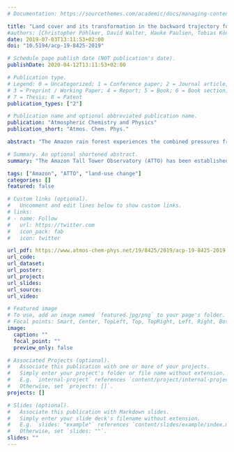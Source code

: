 ```yaml
---
# Documentation: https://sourcethemes.com/academic/docs/managing-content/

title: "Land cover and its transformation in the backward trajectory footprint region of the Amazon Tall Tower Observatory"
#authors: [Christopher Pöhlker, David Walter, Hauke Paulsen, Tobias Könemann, Emilio Rodríguez-Caballero, Daniel Moran-Zuloaga, Joel Brito, Samara Carbone, Céline Degrendele, Viviane R. Després, Florian Ditas, Bruna A. Holanda, Johannes W. Kaiser, Gerhard Lammel, Jošt V. Lavrič, Jing Ming, Daniel Pickersgill, Mira L. Pöhlker, Maria Praß, Nina Löbs, Jorge Saturno, Matthias Sörgel, Qiaoqiao Wang, Bettina Weber, Stefan Wolff, Paulo Artaxo, Ulrich Pöschl, Meinrat O. Andreae]
date: 2019-07-03T13:11:53+02:00
doi: "10.5194/acp-19-8425-2019"

# Schedule page publish date (NOT publication's date).
publishDate: 2020-04-12T13:11:53+02:00

# Publication type.
# Legend: 0 = Uncategorized; 1 = Conference paper; 2 = Journal article;
# 3 = Preprint / Working Paper; 4 = Report; 5 = Book; 6 = Book section;
# 7 = Thesis; 8 = Patent
publication_types: ["2"]

# Publication name and optional abbreviated publication name.
publication: "Atmospheric Chemistry and Physics"
publication_short: "Atmos. Chem. Phys."

abstract: "The Amazon rain forest experiences the combined pressures from human-made deforestation and progressing climate change, causing severe and potentially disruptive perturbations of the ecosystem's integrity and stability. To intensify research on critical aspects of Amazonian biosphere–atmosphere exchange, the Amazon Tall Tower Observatory (ATTO) has been established in the central Amazon Basin. Here we present a multi-year analysis of backward trajectories to derive an effective footprint region of the observatory, which spans large parts of the particularly vulnerable eastern basin. Further, we characterize geospatial properties of the footprint regions, such as climatic conditions, distribution of ecoregions, land cover categories, deforestation dynamics, agricultural expansion, fire regimes, infrastructural development, protected areas, and future deforestation scenarios. This study is meant to be a resource and reference work, helping to embed the ATTO observations into the larger context of human-caused transformations of Amazonia. We conclude that the chances to observe an unperturbed rain forest–atmosphere exchange at the ATTO site will likely decrease in the future, whereas the atmospheric signals from human-made and climate-change-related forest perturbations will increase in frequency and intensity."

# Summary. An optional shortened abstract.
summary: "The Amazon Tall Tower Observatory (ATTO) has been established to monitor the rain forest's biosphere–atmosphere exchange, which experiences the combined pressures from human-made deforestation and progressing climate change. This work is meant to be a reference study, which characterizes various geospatial properties of the ATTO footprint region and shows how the human-made transformation of Amazonia may impact future atmospheric observations at ATTO."

tags: ["Amazon", "ATTO", "land-use change"]
categories: []
featured: false

# Custom links (optional).
#   Uncomment and edit lines below to show custom links.
# links:
# - name: Follow
#   url: https://twitter.com
#   icon_pack: fab
#   icon: twitter

url_pdf: https://www.atmos-chem-phys.net/19/8425/2019/acp-19-8425-2019.pdf
url_code:
url_dataset:
url_poster:
url_project:
url_slides:
url_source:
url_video:

# Featured image
# To use, add an image named `featured.jpg/png` to your page's folder.
# Focal points: Smart, Center, TopLeft, Top, TopRight, Left, Right, BottomLeft, Bottom, BottomRight.
image:
  caption: ""
  focal_point: ""
  preview_only: false

# Associated Projects (optional).
#   Associate this publication with one or more of your projects.
#   Simply enter your project's folder or file name without extension.
#   E.g. `internal-project` references `content/project/internal-project/index.md`.
#   Otherwise, set `projects: []`.
projects: []

# Slides (optional).
#   Associate this publication with Markdown slides.
#   Simply enter your slide deck's filename without extension.
#   E.g. `slides: "example"` references `content/slides/example/index.md`.
#   Otherwise, set `slides: ""`.
slides: ""
---
```

